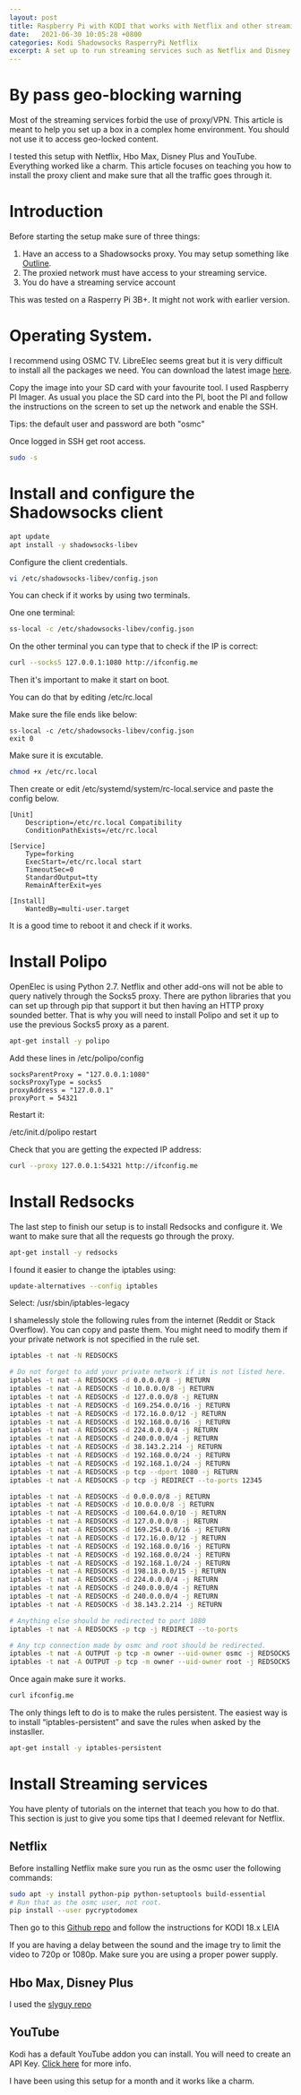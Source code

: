 ```yaml
---
layout: post
title: Raspberry Pi with KODI that works with Netflix and other streaming services behind a proxy
date:   2021-06-30 10:05:28 +0800
categories: Kodi Shadowsocks RasperryPi Netflix
excerpt: A set up to run streaming services such as Netflix and Disney Plus on a RasperryPi with Kodi behind a proxy. This article focuses on the proxy set up and make sure that all the traffic goes through it.
---
```


# By pass geo-blocking warning 

Most of the streaming services forbid the use of proxy/VPN. This article is meant to help you set up a box in a complex home environment. You should not use it to access geo-locked content.

I tested this setup with Netflix, Hbo Max, Disney Plus and YouTube. Everything worked like a charm.
This article focuses on teaching you how to install the proxy client and make sure that all the traffic goes through it.


# Introduction

Before starting the setup make sure of three things:

1. Have an access to a Shadowsocks proxy. You may setup something like [Outline](https://getoutline.org/).
2. The proxied network must have access to your streaming service.
3. You do have a streaming service account

This was tested on a Rasperry Pi 3B+. It might not work with earlier version.

# Operating System.

I recommend using OSMC TV. LibreElec seems great but it is very difficult to install all the packages we need. You can download the latest image [here](https://osmc.tv/download/).

Copy the image into your SD card with your favourite tool. I used Raspberry PI Imager.
As usual you place the SD card into the PI, boot the PI and follow the instructions on the screen to set up the network and enable the SSH.

Tips: the default user and password are both "osmc"

Once logged in SSH get root access.

```bash
sudo -s
```

# Install and configure the Shadowsocks client

```bash
apt update
apt install -y shadowsocks-libev
```

Configure the client credentials.

```bash
vi /etc/shadowsocks-libev/config.json 
```

You can check if it works by using two terminals.

One one terminal:

```bash
ss-local -c /etc/shadowsocks-libev/config.json 
```

On the other terminal you can type that to check if the IP is correct:

```bash
curl --socks5 127.0.0.1:1080 http://ifconfig.me
```

Then it's important to make it start on boot.

You can do that by editing /etc/rc.local

Make sure the file ends like below:

```
ss-local -c /etc/shadowsocks-libev/config.json
exit 0
```

Make sure it is excutable.

```bash
chmod +x /etc/rc.local
```

Then create or edit /etc/systemd/system/rc-local.service and paste the config below.

```
[Unit]
    Description=/etc/rc.local Compatibility
    ConditionPathExists=/etc/rc.local

[Service]
    Type=forking
    ExecStart=/etc/rc.local start
    TimeoutSec=0
    StandardOutput=tty
    RemainAfterExit=yes

[Install]
    WantedBy=multi-user.target
```

It is a good time to reboot it and check if it works.

# Install Polipo

OpenElec is using Python 2.7. Netflix and other add-ons will not be able to query natively through the Socks5 proxy.
There are python libraries that you can set up through pip that support it but then having an HTTP proxy sounded better.
That is why you will need to install Polipo and set it up to use the previous Socks5 proxy as a parent.

```bash
apt-get install -y polipo
```

Add these lines in /etc/polipo/config

```
socksParentProxy = "127.0.0.1:1080" 
socksProxyType = socks5
proxyAddress = "127.0.0.1"
proxyPort = 54321 
```

Restart it:

/etc/init.d/polipo restart

Check that you are getting the expected IP address:

```bash
curl --proxy 127.0.0.1:54321 http://ifconfig.me
```

# Install Redsocks

The last step to finish our setup is to install Redsocks and configure it.
We want to make sure that all the requests go through the proxy.

```bash
apt-get install -y redsocks
```

I found it easier to change the iptables using:

```bash
update-alternatives --config iptables
```

Select: /usr/sbin/iptables-legacy


I shamelessly stole the following rules from the internet (Reddit or Stack Overflow). You can copy and paste them. You might need to modify them if your private network is not specified in the rule set.

```bash
iptables -t nat -N REDSOCKS

# Do not forget to add your private network if it is not listed here.
iptables -t nat -A REDSOCKS -d 0.0.0.0/8 -j RETURN
iptables -t nat -A REDSOCKS -d 10.0.0.0/8 -j RETURN
iptables -t nat -A REDSOCKS -d 127.0.0.0/8 -j RETURN
iptables -t nat -A REDSOCKS -d 169.254.0.0/16 -j RETURN
iptables -t nat -A REDSOCKS -d 172.16.0.0/12 -j RETURN
iptables -t nat -A REDSOCKS -d 192.168.0.0/16 -j RETURN
iptables -t nat -A REDSOCKS -d 224.0.0.0/4 -j RETURN
iptables -t nat -A REDSOCKS -d 240.0.0.0/4 -j RETURN
iptables -t nat -A REDSOCKS -d 38.143.2.214 -j RETURN
iptables -t nat -A REDSOCKS -d 192.168.0.0/24 -j RETURN
iptables -t nat -A REDSOCKS -d 192.168.1.0/24 -j RETURN
iptables -t nat -A REDSOCKS -p tcp --dport 1080 -j RETURN
iptables -t nat -A REDSOCKS -p tcp -j REDIRECT --to-ports 12345

iptables -t nat -A REDSOCKS -d 0.0.0.0/8 -j RETURN
iptables -t nat -A REDSOCKS -d 10.0.0.0/8 -j RETURN
iptables -t nat -A REDSOCKS -d 100.64.0.0/10 -j RETURN
iptables -t nat -A REDSOCKS -d 127.0.0.0/8 -j RETURN
iptables -t nat -A REDSOCKS -d 169.254.0.0/16 -j RETURN
iptables -t nat -A REDSOCKS -d 172.16.0.0/12 -j RETURN
iptables -t nat -A REDSOCKS -d 192.168.0.0/16 -j RETURN
iptables -t nat -A REDSOCKS -d 192.168.0.0/24 -j RETURN
iptables -t nat -A REDSOCKS -d 192.168.1.0/24 -j RETURN
iptables -t nat -A REDSOCKS -d 198.18.0.0/15 -j RETURN
iptables -t nat -A REDSOCKS -d 224.0.0.0/4 -j RETURN
iptables -t nat -A REDSOCKS -d 240.0.0.0/4 -j RETURN
iptables -t nat -A REDSOCKS -d 240.0.0.0/4 -j RETURN
iptables -t nat -A REDSOCKS -d 38.143.2.214 -j RETURN

# Anything else should be redirected to port 1080
iptables -t nat -A REDSOCKS -p tcp -j REDIRECT --to-ports 

# Any tcp connection made by osmc and root should be redirected.
iptables -t nat -A OUTPUT -p tcp -m owner --uid-owner osmc -j REDSOCKS
iptables -t nat -A OUTPUT -p tcp -m owner --uid-owner root -j REDSOCKS
```

Once again make sure it works.

```bash
curl ifconfig.me
```

The only things left to do is to make the rules persistent.
The easiest way is to install “iptables-persistent” and save the rules when asked by the instasller.

```bash
apt-get install -y iptables-persistent
```

# Install Streaming services

You have plenty of tutorials on the internet that teach you how to do that.
This section is just to give you some tips that I deemed relevant for Netflix.

## Netflix

Before installing Netflix make sure you run as the osmc user the following commands:

```bash
sudo apt -y install python-pip python-setuptools build-essential
# Run that as the osmc user, not root.
pip install --user pycryptodomex
```

Then go to this [Github repo](https://github.com/CastagnaIT/plugin.video.netflix/) and follow the instructions for KODI 18.x LEIA

If you are having a delay between the sound and the image try to limit the video to 720p or 1080p.
Make sure you are using a proper power supply.

## Hbo Max, Disney Plus

I used the [slyguy repo](https://k.slyguy.xyz/)

## YouTube

Kodi has a default YouTube addon you can install. You will need to create an API Key.
[Click here](https://kodi.wiki/view/Add-on:YouTube) for more info.

I have been using this setup for a month and it works like a charm.

